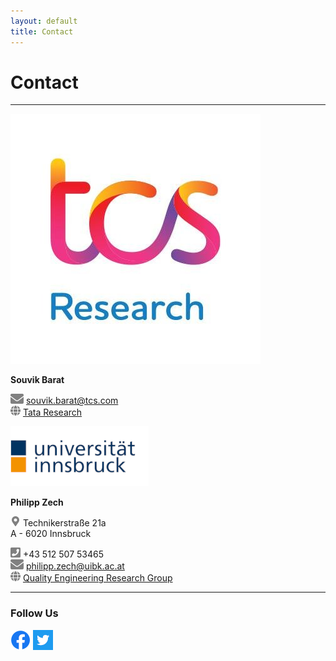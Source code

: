 ```yaml
---
layout: default
title: Contact
---
```


# Contact

---
[![](/assets/css/img/tcslogo.jpg)](https://www.tcs.com/what-we-do/research)

<strong>Souvik Barat</strong>

![](/assets/css/img/mail.png)   [souvik.barat@tcs.com](mailto:souvik.barat@tcs.com)\
![](/assets/css/img/globe.png)  [Tata Research](https://tcs.com)


[![](/assets/css/img/uibklogo.png)](https://www.uibk.ac.at/)

<strong>Philipp Zech</strong>

![](/assets/css/img/marker.png)  Technikerstraße 21a \
    A - 6020 Innsbruck

![](/assets/css/img/phone.png)  +43 512 507 53465\
![](/assets/css/img/mail.png)   [philipp.zech@uibk.ac.at](mailto:philipp.zech@uibk.ac.at)\
![](/assets/css/img/globe.png)  [Quality Engineering Research Group](https://q-e.at)

---

### Follow Us ###

[![Facebook](/assets/css/img/facebook.png)](https://www.facebook.com/informatikinnsbruck/)          [![Facebook](/assets/css/img/twitter.png)](https://twitter.com/furinnsbruck)
